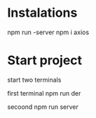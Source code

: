 # Instalations

npm run -server
npm i axios


# Start project
start two terminals 

first terminal
npm run der

secoond
npm run server